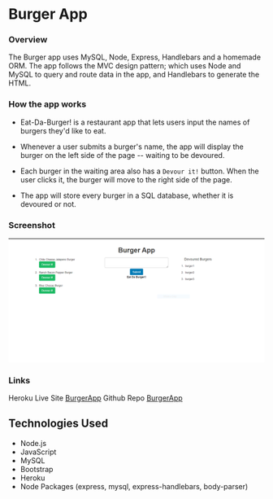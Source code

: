 # Burger App

### Overview

The Burger app uses MySQL, Node, Express, Handlebars and a homemade ORM. The app follows the MVC design pattern; which uses Node and MySQL to query and route data in the app, and Handlebars to generate the HTML.

### How the app works

* Eat-Da-Burger! is a restaurant app that lets users input the names of burgers they'd like to eat.

* Whenever a user submits a burger's name, the app will display the burger on the left side of the page -- waiting to be devoured.

* Each burger in the waiting area also has a `Devour it!` button. When the user clicks it, the burger will move to the right side of the page.

* The app will store every burger in a SQL database, whether it is devoured or not.

### Screenshot

![screenshot](/public/assets/Img/Screenshot.PNG)

### Links
Heroku Live Site [BurgerApp](https://quiet-hamlet-09046.herokuapp.com/)
Github Repo [BurgerApp](https://github.com/MV-stack/burger)

## Technologies Used 

- Node.js
- JavaScript
- MySQL
- Bootstrap
- Heroku
- Node Packages (express, mysql, express-handlebars, body-parser)



